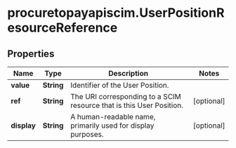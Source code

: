 # procuretopayapiscim.UserPositionResourceReference

## Properties

Name | Type | Description | Notes
------------ | ------------- | ------------- | -------------
**value** | **String** | Identifier of the User Position. | 
**ref** | **String** | The URI corresponding to a SCIM resource that is this User Position. | [optional] 
**display** | **String** | A human-readable name, primarily used for display purposes. | [optional] 


